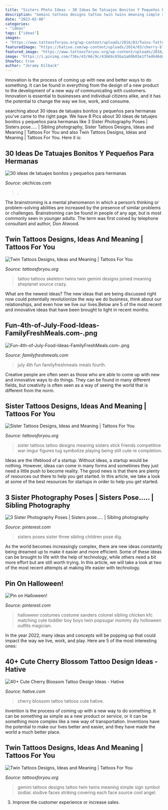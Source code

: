 ```yaml
---
title: "Sisters Photo Ideas ~ 30 Ideas De Tatuajes Bonitos Y Pequeños Para Hermanas"
description: "Gemini tattoos designs tattoo twin twins meaning simple sign symbol zodiac slodive faces striking covering each face source cool angel"
date: "2023-02-06"
categories:
- "ideas"
tags: ["ideas"]
images:
- "https://www.tattoosforyou.org/wp-content/uploads/2016/03/Twins-Tattoos.jpg"
featuredImage: "https://hative.com/wp-content/uploads/2014/03/cherry-blossom-tattoos/19-cherry-blossom-on-back.jpg"
featured_image: "https://www.tattoosforyou.org/wp-content/uploads/2016/03/Twins-Tattoos.jpg"
image: "https://i.pinimg.com/736x/43/66/9c/43669c65ba1a69b03e1f7ed646dd4f3b--three-sisters-photography-sibling-photography-poses.jpg"
ShowToc: true
author: "Jeramy Kilback"
---
```



Innovation is the process of coming up with new and better ways to do something. It can be found in everything from the design of a new product to the development of a new way of communicating with customers. Innovation is essential to businesses and individual citizens alike, and it has the potential to change the way we live, work, and consume.

	

		
searching about 30 ideas de tatuajes bonitos y pequeños para hermanas you've came to the right page. We have 8 Pics about 30 ideas de tatuajes bonitos y pequeños para hermanas like 3 Sister Photography Poses | Sisters pose..... | Sibling photography, Sister Tattoos Designs, Ideas and Meaning | Tattoos For You and also Twin Tattoos Designs, Ideas and Meaning | Tattoos For You. Here it is:
		
    
## 30 Ideas De Tatuajes Bonitos Y Pequeños Para Hermanas

<img loading=lazy src="http://www.okchicas.com/wp-content/uploads/2016/02/tatuajes-para-hermanas-24.jpg" onerror="this.onerror=null;this.src='https://tse2.mm.bing.net/th?id=OIP.G_770eK7f1tvjRcUpSil7AHaHa&amp;pid=15.1';" alt="30 ideas de tatuajes bonitos y pequeños para hermanas">

_Source: okchicas.com_

>. 

	

The brainstroming is a mental phenomenon in which a person’s thinking or problem-solving abilities are increased by the presence of similar problems or challenges. Brainstroming can be found in people of any age, but is most commonly seen in younger adults. The term was first coined by telephone consultant and author, Don Atwood.

    
## Twin Tattoos Designs, Ideas And Meaning | Tattoos For You

<img loading=lazy src="https://www.tattoosforyou.org/wp-content/uploads/2016/03/Twins-Tattoos.jpg" onerror="this.onerror=null;this.src='https://tse3.mm.bing.net/th?id=OIP.2h48bx2AMI7d-b40ZeTwxAAAAA&amp;pid=15.1';" alt="Twin Tattoos Designs, Ideas and Meaning | Tattoos For You">

_Source: tattoosforyou.org_

>tattoo tattoos skeleton twins twin gemini designs joined meaning sheplanet source crazy. 

	

What are the newest ideas?
The new ideas that are being discussed right now could potentially revolutionize the way we do business, think about our relationships, and even how we live our lives.Below are 5 of the most recent and innovative ideas that have been brought to light in recent months.

    
## Fun-4th-of-July-Food-Ideas-FamilyFreshMeals.com-.png

<img loading=lazy src="http://www.familyfreshmeals.com/wp-content/uploads/2015/06/Fun-4th-of-July-Food-Ideas-FamilyFreshMeals.com-.png" onerror="this.onerror=null;this.src='https://tse3.mm.bing.net/th?id=OIP.8Q4y2wkT2fUACMbTBTg0nQHaLS&amp;pid=15.1';" alt="Fun-4th-of-July-Food-Ideas-FamilyFreshMeals.com-.png">

_Source: familyfreshmeals.com_

>july 4th fun familyfreshmeals meals fourth. 

	

Creative people are often seen as those who are able to come up with new and innovative ways to do things. They can be found in many different fields, but creativity is often seen as a way of seeing the world that is different from the norm.

    
## Sister Tattoos Designs, Ideas And Meaning | Tattoos For You

<img loading=lazy src="http://www.tattoosforyou.org/wp-content/uploads/2013/09/Sister-Tattoo.jpg" onerror="this.onerror=null;this.src='https://tse1.mm.bing.net/th?id=OIP.ZLCTWeppzkbcwuKIe3maYwHaFj&amp;pid=15.1';" alt="Sister Tattoos Designs, Ideas and Meaning | Tattoos For You">

_Source: tattoosforyou.org_

>sister tattoos tattoo designs meaning sisters stick friends competitive war imgur figures tug symbolize playing being still cute re completion. 

	

Ideas are the lifeblood of a startup. Without ideas, a startup would be nothing. However, ideas can come in many forms and sometimes they just need a little push to become reality. The good news is that there are plenty of resources out there to help you get started. In this article, we take a look at some of the best resources for startups in order to help you get started.

    
## 3 Sister Photography Poses | Sisters Pose..... | Sibling Photography

<img loading=lazy src="https://i.pinimg.com/736x/43/66/9c/43669c65ba1a69b03e1f7ed646dd4f3b--three-sisters-photography-sibling-photography-poses.jpg" onerror="this.onerror=null;this.src='https://tse3.mm.bing.net/th?id=OIP.MrXaF-ofTh-d4VZcwf83IgHaK-&amp;pid=15.1';" alt="3 Sister Photography Poses | Sisters pose..... | Sibling photography">

_Source: pinterest.com_

>sisters poses sister three sibling children pose dig. 

	

As the world becomes increasingly complex, there are new ideas constantly being dreamed up to make it easier and more efficient. Some of these ideas can be brought to life with the help of technology, while others need a bit more effort but are still worth trying. In this article, we will take a look at two of the most recent attempts at making life easier with technology.

    
## Pin On Halloween!

<img loading=lazy src="https://i.pinimg.com/736x/51/f7/c6/51f7c69c3bd14f7858359f3c772c25d0--colonel-sanders-costume-halloween-costume-ideas.jpg" onerror="this.onerror=null;this.src='https://tse1.mm.bing.net/th?id=OIP.qHe0H9EMCluWWWtvdrIVVAHaJ-&amp;pid=15.1';" alt="Pin on Halloween!">

_Source: pinterest.com_

>halloween costumes costume sanders colonel sibling chicken kfc matching cute toddler boy boys twin popsugar mommy diy holloween outfits magician. 

	

In the year 2022, many ideas and concepts will be popping up that could impact the way we live, work, and play. Here are 5 of the most interesting ones:

    
## 40+ Cute Cherry Blossom Tattoo Design Ideas - Hative

<img loading=lazy src="https://hative.com/wp-content/uploads/2014/03/cherry-blossom-tattoos/19-cherry-blossom-on-back.jpg" onerror="this.onerror=null;this.src='https://tse3.mm.bing.net/th?id=OIP.-mX-DcAkAaKmYNFWoo_7swHaJ4&amp;pid=15.1';" alt="40+ Cute Cherry Blossom Tattoo Design Ideas - Hative">

_Source: hative.com_

>cherry blossom tattoo tattoos cute hative. 

	

Invention is the process of coming up with a new way to do something. It can be something as simple as a new product or service, or it can be something more complex like a new way of transportation. Inventions have the potential to make our lives better and easier, and they have made the world a much better place.

    
## Twin Tattoos Designs, Ideas And Meaning | Tattoos For You

<img loading=lazy src="https://www.tattoosforyou.org/wp-content/uploads/2016/03/Twins-Tattoos-Designs.jpg" onerror="this.onerror=null;this.src='https://tse4.mm.bing.net/th?id=OIP.U_lNmfajiio8ImczXeOsaAHaFj&amp;pid=15.1';" alt="Twin Tattoos Designs, Ideas and Meaning | Tattoos For You">

_Source: tattoosforyou.org_

>gemini tattoos designs tattoo twin twins meaning simple sign symbol zodiac slodive faces striking covering each face source cool angel. 

	

3. Improve the customer experience or increase sales.


